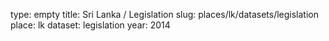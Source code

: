 type: empty
title: Sri Lanka / Legislation
slug: places/lk/datasets/legislation
place: lk
dataset: legislation
year: 2014

